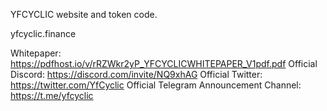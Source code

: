 YFCYCLIC website and token code. 

yfcyclic.finance

Whitepaper: https://pdfhost.io/v/rRZWkr2yP_YFCYCLICWHITEPAPER_V1pdf.pdf
Official Discord: https://discord.com/invite/NQ9xhAG
Official Twitter: https://twitter.com/YfCyclic
Official Telegram Announcement Channel: https://t.me/yfcyclic
